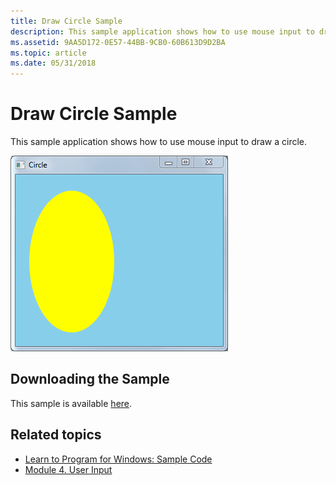 ```yaml
---
title: Draw Circle Sample
description: This sample application shows how to use mouse input to draw a circle.
ms.assetid: 9AA5D172-0E57-44BB-9CB0-60B613D9D2BA
ms.topic: article
ms.date: 05/31/2018
---
```


# Draw Circle Sample

This sample application shows how to use mouse input to draw a circle.

![screen shot of the draw circle program](images/drawcircle.png)

## Downloading the Sample

This sample is available [here](https://github.com/microsoft/Windows-classic-samples/tree/master/Samples/Win7Samples/begin/LearnWin32/Direct2DCircle).

## Related topics

* [Learn to Program for Windows: Sample Code](learn-to-program-for-windows--sample-code.md)
* [Module 4. User Input](module-4--user-input.md)
